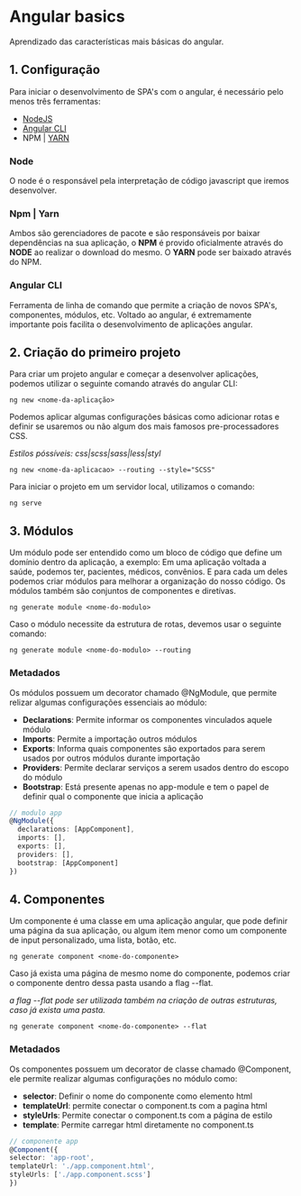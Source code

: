 # Angular basics

Aprendizado das características mais básicas do angular.

## 1. Configuração

Para iniciar o desenvolvimento de SPA's com o angular, é necessário pelo menos três ferramentas:

- <a href="https://nodejs.org/en/">NodeJS</a>
- <a href="https://angular.io/cli">Angular CLI</a>
- NPM | <a href="https://classic.yarnpkg.com/lang/en/docs/install/#windows-stable">YARN</a>

### Node
O node é o responsável pela interpretação de código javascript que iremos desenvolver.

### Npm | Yarn
Ambos são gerenciadores de pacote e são responsáveis por baixar dependências na sua aplicação, 
o **NPM** é provido oficialmente através do **NODE** ao realizar o download do mesmo. 
O **YARN** pode ser baixado através do NPM.

### Angular CLI
Ferramenta de linha de comando que permite a criação de novos SPA's, componentes, módulos, etc. 
Voltado ao angular, é extremamente importante pois facilita o desenvolvimento de aplicações angular.

## 2. Criação do primeiro projeto

Para criar um projeto angular e começar a desenvolver aplicações, podemos utilizar o seguinte 
comando através do angular CLI:

`ng new <nome-da-aplicação>`

Podemos aplicar algumas configurações básicas como adicionar rotas e definir se usaremos ou não
algum dos mais famosos pre-processadores CSS.

_Estilos póssíveis: css|scss|sass|less|styl_

`ng new <nome-da-aplicacao> --routing --style="SCSS"`

Para iniciar o projeto em um servidor local, utilizamos o comando:

`ng serve`

## 3. Módulos

Um módulo pode ser entendido como um bloco de código que define um domínio dentro da aplicação,
a exemplo: Em uma aplicação voltada a saúde, podemos ter, pacientes, médicos, convênios. E para cada
um deles podemos criar módulos para melhorar a organização do nosso código. 
Os módulos também são conjuntos de componentes e diretívas.

`ng generate module <nome-do-modulo>`

Caso o módulo necessite da estrutura de rotas, devemos usar o seguinte comando:

`ng generate module <nome-do-modulo> --routing`

### Metadados

Os módulos possuem um decorator chamado @NgModule, que permite relizar algumas configurações
essenciais ao módulo:

- **Declarations**: Permite informar os componentes vinculados aquele módulo
- **Imports**: Permite a importação outros módulos
- **Exports**: Informa quais componentes são exportados para serem usados por outros módulos durante
  importação
- **Providers**: Permite declarar serviços a serem usados dentro do escopo do módulo
- **Bootstrap**: Está presente apenas no app-module e tem o papel de definir qual o componente que inicia
  a aplicação

```typescript
// modulo app
@NgModule({
  declarations: [AppComponent],
  imports: [],
  exports: [],
  providers: [],
  bootstrap: [AppComponent]
})
```
## 4. Componentes

Um componente é uma classe em uma aplicação angular, que pode definir uma página da sua aplicação, 
ou algum item menor como um componente de input personalizado, uma lista, botão, etc.

`ng generate component <nome-do-componente>`

Caso já exista uma página de mesmo nome do componente, podemos criar o componente dentro dessa pasta
usando a flag --flat.

_a flag --flat pode ser utilizada também na criação de outras estruturas, 
caso já exista uma pasta._

`ng generate component <nome-do-componente> --flat`

### Metadados

Os componentes possuem um decorator de classe chamado @Component, ele permite realizar
algumas configurações no módulo como:

- **selector**: Definir o nome do componente como elemento html
- **templateUrl**: permite conectar o component.ts com a pagina html
- **styleUrls**: Permite conectar o component.ts com a página de estilo
- **template**: Permite carregar html diretamente no component.ts

```typescript
// componente app
@Component({
selector: 'app-root',
templateUrl: './app.component.html',
styleUrls: ['./app.component.scss']
})
```





